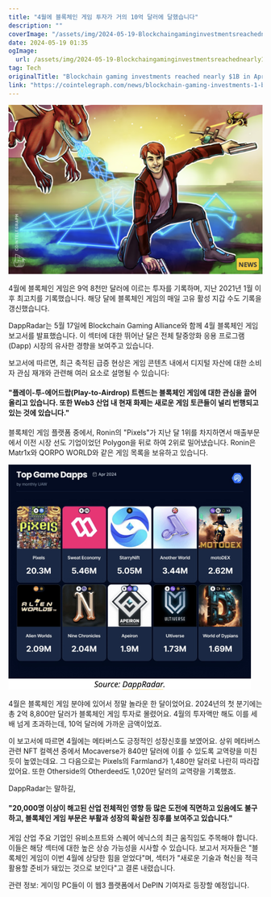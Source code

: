 ```yaml
---
title: "4월에 블록체인 게임 투자가 거의 10억 달러에 달했습니다"
description: ""
coverImage: "/assets/img/2024-05-19-Blockchaingaminginvestmentsreachednearly1BinApril_thumbnail.png"
date: 2024-05-19 01:35
ogImage: 
  url: /assets/img/2024-05-19-Blockchaingaminginvestmentsreachednearly1BinApril_thumbnail.png
tag: Tech
originalTitle: "Blockchain gaming investments reached nearly $1B in April"
link: "https://cointelegraph.com/news/blockchain-gaming-investments-1-billion-nft-web3-april"
---
```



![2024-05-19-Blockchaingaminginvestmentsreachednearly1BinApril_thumbnail](/assets/img/2024-05-19-Blockchaingaminginvestmentsreachednearly1BinApril_thumbnail.png)

4월에 블록체인 게임은 9억 8천만 달러에 이르는 투자를 기록하며, 지난 2021년 1월 이후 최고치를 기록했습니다. 해당 달에 블록체인 게임의 매일 고유 활성 지갑 수도 기록을 갱신했습니다. 

DappRadar는 5월 17일에 Blockchain Gaming Alliance와 함께 4월 블록체인 게임 보고서를 발표했습니다. 이 섹터에 대한 뛰어난 달은 전체 탈중앙화 응용 프로그램 (Dapp) 시장의 유사한 경향을 보여주고 있습니다.

<div class="content-ad"></div>

보고서에 따르면, 최근 축적된 급증 현상은 게임 콘텐츠 내에서 디지털 자산에 대한 소비자 관심 재개와 관련해 여러 요소로 설명될 수 있습니다:

#### "플레이-투-에어드랍(Play-to-Airdrop) 트렌드는 블록체인 게임에 대한 관심을 끌어올리고 있습니다. 또한 Web3 산업 내 현재 화제는 새로운 게임 토큰들이 널리 번행되고 있는 것에 있습니다."

블록체인 게임 플랫폼 중에서, Ronin의 "Pixels"가 지난 달 1위를 차지하면서 매출부문에서 이전 시장 선도 기업이었던 Polygon을 뒤로 하여 2위로 밀어냈습니다. Ronin은 Matr1x와 QORPO WORLD와 같은 게임 목록을 보유하고 있습니다.

![이미지](/assets/img/2024-05-19-Blockchaingaminginvestmentsreachednearly1BinApril_0.png)

<div class="content-ad"></div>

4월은 블록체인 게임 분야에 있어서 정말 놀라운 한 달이었어요. 2024년의 첫 분기에는 총 2억 8,800만 달러가 블록체인 게임 투자로 몰렸어요. 4월의 투자액만 해도 이를 세 배 넘게 초과하는데, 10억 달러에 가까운 금액이었죠.

이 보고서에 따르면 4월에는 메타버스도 긍정적인 성장신호를 보였어요. 상위 메타버스 관련 NFT 컬렉션 중에서 Mocaverse가 840만 달러에 이를 수 있도록 교역량을 미친 듯이 높였는데요. 그 다음으로는 Pixels의 Farmland가 1,480만 달러로 나란히 따라잡았어요. 또한 Otherside의 Otherdeed도 1,020만 달러의 교역량을 기록했죠.

DappRadar는 말하길,

#### "20,000명 이상이 해고된 산업 전체적인 영향 등 많은 도전에 직면하고 있음에도 불구하고, 블록체인 게임 부문은 부활과 성장의 확실한 징후를 보여주고 있습니다."

<div class="content-ad"></div>

게임 산업 주요 기업인 유비소프트와 스퀘어 에닉스의 최근 움직임도 주목해야 합니다. 이들은 해당 섹터에 대한 높은 상승 가능성을 시사할 수 있습니다. 보고서 저자들은 "블록체인 게임이 이번 4월에 상당한 힘을 얻었다"며, 섹터가 "새로운 기술과 혁신을 적극 활용할 준비가 돼있는 것으로 보인다"고 결론 내렸습니다.

관련 정보: 게이밍 PC들이 이 웹3 플랫폼에서 DePIN 기여자로 등장할 예정입니다.